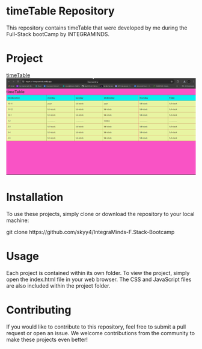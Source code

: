 # timeTable Repository
This repository contains timeTable that were developed by me during the Full-Stack bootCamp by INTEGRAMINDS.

# Project
<a href="https://skyy4-p1-integraminds.netlify.app">timeTable</a>
<br>
![alt text](p1.gif)


# Installation
To use these projects, simply clone or download the repository to your local machine:
<p>git clone https://github.com/skyy4/IntegraMinds-F.Stack-Bootcamp</p>
  
# Usage
Each project is contained within its own folder. To view the project, simply open the index.html file in your web browser. The CSS and JavaScript files are also included within the project folder.
# Contributing
If you would like to contribute to this repository, feel free to submit a pull request or open an issue. We welcome contributions from the community to make these projects even better! 

